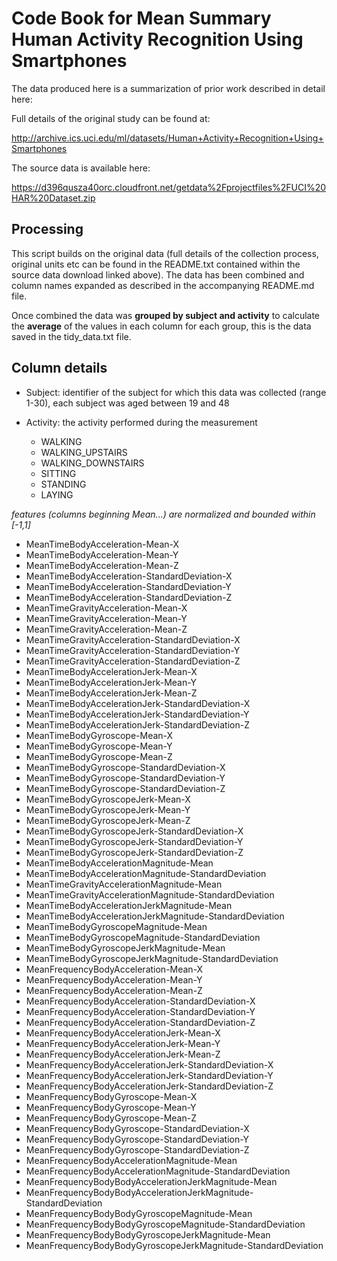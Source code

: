 # Code Book for Mean Summary Human Activity Recognition Using Smartphones

The data produced here is a summarization of prior work described in detail here:

Full details of the original study can be found at:

http://archive.ics.uci.edu/ml/datasets/Human+Activity+Recognition+Using+Smartphones

The source data is available here:

https://d396qusza40orc.cloudfront.net/getdata%2Fprojectfiles%2FUCI%20HAR%20Dataset.zip

## Processing

This script builds on the original data (full details of the collection process, original units etc can be found in the README.txt contained within the source data download linked above).  The data has been combined and column names expanded as described in the accompanying README.md file.

Once combined the data was **grouped by subject and activity** to calculate the **average** of the values in each column for each group, this is the data saved in the tidy_data.txt file.


## Column details

- Subject: identifier of the subject for which this data was collected (range 1-30), each subject was aged between 19 and 48

- Activity: the activity performed during the measurement
  - WALKING
  - WALKING_UPSTAIRS
  - WALKING_DOWNSTAIRS
  - SITTING
  - STANDING
  - LAYING

*features (columns beginning Mean...) are normalized and bounded within [-1,1]*

- MeanTimeBodyAcceleration-Mean-X
- MeanTimeBodyAcceleration-Mean-Y
- MeanTimeBodyAcceleration-Mean-Z
- MeanTimeBodyAcceleration-StandardDeviation-X
- MeanTimeBodyAcceleration-StandardDeviation-Y
- MeanTimeBodyAcceleration-StandardDeviation-Z
- MeanTimeGravityAcceleration-Mean-X
- MeanTimeGravityAcceleration-Mean-Y
- MeanTimeGravityAcceleration-Mean-Z
- MeanTimeGravityAcceleration-StandardDeviation-X
- MeanTimeGravityAcceleration-StandardDeviation-Y
- MeanTimeGravityAcceleration-StandardDeviation-Z
- MeanTimeBodyAccelerationJerk-Mean-X
- MeanTimeBodyAccelerationJerk-Mean-Y
- MeanTimeBodyAccelerationJerk-Mean-Z
- MeanTimeBodyAccelerationJerk-StandardDeviation-X
- MeanTimeBodyAccelerationJerk-StandardDeviation-Y
- MeanTimeBodyAccelerationJerk-StandardDeviation-Z
- MeanTimeBodyGyroscope-Mean-X
- MeanTimeBodyGyroscope-Mean-Y
- MeanTimeBodyGyroscope-Mean-Z
- MeanTimeBodyGyroscope-StandardDeviation-X
- MeanTimeBodyGyroscope-StandardDeviation-Y
- MeanTimeBodyGyroscope-StandardDeviation-Z
- MeanTimeBodyGyroscopeJerk-Mean-X
- MeanTimeBodyGyroscopeJerk-Mean-Y
- MeanTimeBodyGyroscopeJerk-Mean-Z
- MeanTimeBodyGyroscopeJerk-StandardDeviation-X
- MeanTimeBodyGyroscopeJerk-StandardDeviation-Y
- MeanTimeBodyGyroscopeJerk-StandardDeviation-Z
- MeanTimeBodyAccelerationMagnitude-Mean
- MeanTimeBodyAccelerationMagnitude-StandardDeviation
- MeanTimeGravityAccelerationMagnitude-Mean
- MeanTimeGravityAccelerationMagnitude-StandardDeviation
- MeanTimeBodyAccelerationJerkMagnitude-Mean
- MeanTimeBodyAccelerationJerkMagnitude-StandardDeviation
- MeanTimeBodyGyroscopeMagnitude-Mean
- MeanTimeBodyGyroscopeMagnitude-StandardDeviation
- MeanTimeBodyGyroscopeJerkMagnitude-Mean
- MeanTimeBodyGyroscopeJerkMagnitude-StandardDeviation
- MeanFrequencyBodyAcceleration-Mean-X
- MeanFrequencyBodyAcceleration-Mean-Y
- MeanFrequencyBodyAcceleration-Mean-Z
- MeanFrequencyBodyAcceleration-StandardDeviation-X
- MeanFrequencyBodyAcceleration-StandardDeviation-Y
- MeanFrequencyBodyAcceleration-StandardDeviation-Z
- MeanFrequencyBodyAccelerationJerk-Mean-X
- MeanFrequencyBodyAccelerationJerk-Mean-Y
- MeanFrequencyBodyAccelerationJerk-Mean-Z
- MeanFrequencyBodyAccelerationJerk-StandardDeviation-X
- MeanFrequencyBodyAccelerationJerk-StandardDeviation-Y
- MeanFrequencyBodyAccelerationJerk-StandardDeviation-Z
- MeanFrequencyBodyGyroscope-Mean-X
- MeanFrequencyBodyGyroscope-Mean-Y
- MeanFrequencyBodyGyroscope-Mean-Z
- MeanFrequencyBodyGyroscope-StandardDeviation-X
- MeanFrequencyBodyGyroscope-StandardDeviation-Y
- MeanFrequencyBodyGyroscope-StandardDeviation-Z
- MeanFrequencyBodyAccelerationMagnitude-Mean
- MeanFrequencyBodyAccelerationMagnitude-StandardDeviation
- MeanFrequencyBodyBodyAccelerationJerkMagnitude-Mean
- MeanFrequencyBodyBodyAccelerationJerkMagnitude-StandardDeviation
- MeanFrequencyBodyBodyGyroscopeMagnitude-Mean
- MeanFrequencyBodyBodyGyroscopeMagnitude-StandardDeviation
- MeanFrequencyBodyBodyGyroscopeJerkMagnitude-Mean
- MeanFrequencyBodyBodyGyroscopeJerkMagnitude-StandardDeviation
